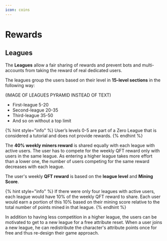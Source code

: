 ```yaml
---
icon: coins
---
```


# Rewards

## Leagues

The **Leagues** allow a fair sharing of rewards and prevent bots and multi-accounts from taking the reward of real dedicated users.

The leagues group the users based on their level in **15-level sections** in the following way:

(IMAGE OF LEAGUES PYRAMID INSTEAD OF TEXT)

* First-league 5-20
* Second-league 20-35
* Third-league 35-50
* And so on without a top limit

{% hint style="info" %}
User’s levels 0-5 are part of a Zero League that is considered a tutorial and does not provide rewards.
{% endhint %}

The **40% weekly miners reward** is shared equally with each league with active users. The user has to compete for the weekly QFT reward only with users in the same league. As entering a higher league takes more effort than a lower one, the number of users competing for the same reward decreases with each league.

The user's weekly **QFT reward** is based on the **league level** and **Mining Score**.

{% hint style="info" %}
If there were only four leagues with active users, each league would have 10% of the weekly QFT reward to share. Each user would earn a portion of this 10% based on their mining score relative to the total number of points mined in that league.
{% endhint %}

In addition to having less competition in a higher league, the users can be motivated to get to a new league for a free attribute reset. When a user joins a new league, he can redistribute the character's attribute points once for free and thus re-design their game approach.
